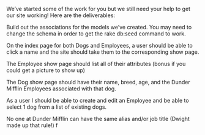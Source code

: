 
We’ve started some of the work for you but we still need your help to get our site working! Here are the deliverables:

Build out the associations for the models we’ve created. You may need to change the schema in order to get the rake db:seed command to work.

On the index page for both Dogs and Employees, a user should be able to click a name and the site should take them to the corresponding show page.

The Employee show page should list all of their attributes (bonus if you could get a picture to show up)

The Dog show page should have their name, breed, age, and the Dunder Mifflin Employees associated with that dog.

As a user I should be able to create and edit an Employee and be able to select 1 dog from a list of existing dogs.

No one at Dunder Mifflin can have the same alias and/or job title (Dwight made up that rule!)
f